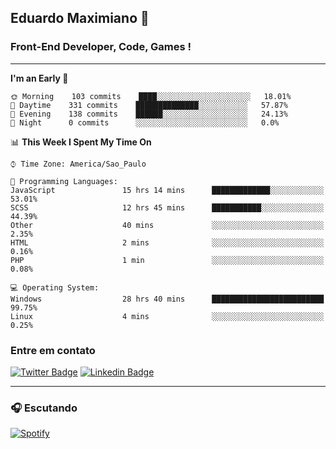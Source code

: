 ## Eduardo Maximiano 👋

### Front-End Developer, Code, Games !

---

<!--START_SECTION:waka-->
**I'm an Early 🐤** 

```text
🌞 Morning    103 commits    ████░░░░░░░░░░░░░░░░░░░░░   18.01% 
🌆 Daytime    331 commits    ██████████████░░░░░░░░░░░   57.87% 
🌃 Evening    138 commits    ██████░░░░░░░░░░░░░░░░░░░   24.13% 
🌙 Night      0 commits      ░░░░░░░░░░░░░░░░░░░░░░░░░   0.0%

```


📊 **This Week I Spent My Time On** 

```text
⌚︎ Time Zone: America/Sao_Paulo

💬 Programming Languages: 
JavaScript               15 hrs 14 mins      █████████████░░░░░░░░░░░░   53.01% 
SCSS                     12 hrs 45 mins      ███████████░░░░░░░░░░░░░░   44.39% 
Other                    40 mins             ░░░░░░░░░░░░░░░░░░░░░░░░░   2.35% 
HTML                     2 mins              ░░░░░░░░░░░░░░░░░░░░░░░░░   0.16% 
PHP                      1 min               ░░░░░░░░░░░░░░░░░░░░░░░░░   0.08%

💻 Operating System: 
Windows                  28 hrs 40 mins      █████████████████████████   99.75% 
Linux                    4 mins              ░░░░░░░░░░░░░░░░░░░░░░░░░   0.25%

```


<!--END_SECTION:waka-->

### Entre em contato

[![Twitter Badge](https://img.shields.io/badge/-@edmaxi-1ca0f1?style=flat-square&labelColor=1ca0f1&logo=twitter&logoColor=white&link=https://twitter.com/edmaxi)](https://twitter.com/edmaxi)
[![Linkedin Badge](https://img.shields.io/badge/-Eduardo_Maximiano-0077B5?style=flat-square&logo=Linkedin&logoColor=white&link=https://www.linkedin.com/in/maximiano-eduardo)](https://www.linkedin.com/in/maximiano-eduardo)

---

### 🎧 Escutando
[![Spotify](https://novatorem-sandy.vercel.app/api/spotify)](https://open.spotify.com/user/comgigo)

